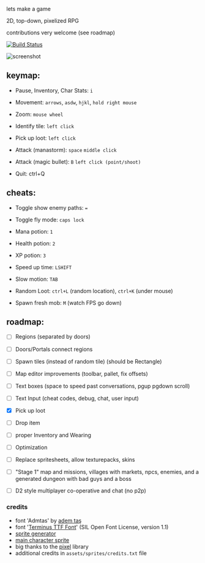 lets make a game

2D, top-down, pixelized RPG

contributions very welcome (see roadmap)

[![Build Status](https://travis-ci.org/aerth/rpg.svg?branch=master)](https://travis-ci.org/aerth/rpg)

![screenshot](https://raw.githubusercontent.com/aerth/rpg/master/doc/screenshot.png)


## keymap:

  * Pause, Inventory, Char Stats: `i`
  
  * Movement: `arrows`, `asdw`, `hjkl`, `hold right mouse`

  * Zoom: `mouse wheel`

  * Identify tile: `left click`

  * Pick up loot: `left click`

  * Attack (manastorm): `space` `middle click`

  * Attack (magic bullet): `B` `left click (point/shoot)`

  * Quit: ctrl+Q

## cheats:

  * Toggle show enemy paths: `=`

  * Toggle fly mode: `caps lock`

  * Mana potion: `1`

  * Health potion: `2`

  * XP potion: `3`

  * Speed up time: `LSHIFT`

  * Slow motion: `TAB`

  * Random Loot: `ctrl+L` (random location), `ctrl+K` (under mouse)

  * Spawn fresh mob: `M` (watch FPS go down)

## roadmap:

  * [ ] Regions (separated by doors)

  * [ ] Doors/Portals connect regions

  * [ ] Spawn tiles (instead of random tile) (should be Rectangle)

  * [ ] Map editor improvements (toolbar, pallet, fix offsets)
 
  * [ ] Text boxes (space to speed past conversations, pgup pgdown scroll)
  
  * [ ] Text Input (cheat codes, debug, chat, user input)

  * [x] Pick up loot

  * [ ] Drop item

  * [ ] proper Inventory and Wearing

  * [ ] Optimization

  * [ ] Replace spritesheets, allow texturepacks, skins

  * [ ] "Stage 1" map and missions, villages with markets, npcs, enemies, and a generated dungeon with bad guys and a boss

  * [ ] D2 style multiplayer co-operative and chat (no p2p)


### credits

  * font 'Admtas' by [adem taş](http://www.dafont.com/profile.php?user=980017)
  * font '[Terminus TTF Font](http://files.ax86.net/terminus-ttf/)' (SIL Open Font License, version 1.1)
  * [sprite generator](http://gaurav.munjal.us/Universal-LPC-Spritesheet-Character-Generator/)
  * [main character sprite](http://mmorpgmakerxb.com/p/characters-sprites-generator)
  * big thanks to the [pixel](https://github.com/faiface/pixel) library
  * additional credits in `assets/sprites/credits.txt` file

